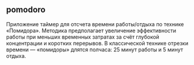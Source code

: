 ## pomodoro
Приложение таймер для  отсчета времени работы/отдыха по технике «Помидора». Методика предполагает увеличение эффективности работы при меньших временных затратах за счёт глубокой концентрации и коротких перерывов. 
В классической технике отрезки времени — «помидоры» длятся полчаса: 25 минут работы и 5 минут отдыха.

